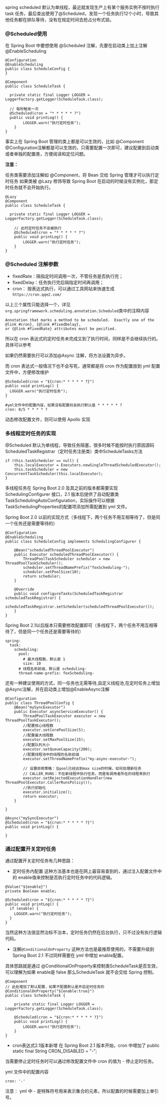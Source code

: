 spring scheduled 默认为单线程，最近就发现生产上有某个服务实例不按时执行 task 任务，最后查出使用了@Scheduled，发现一个任务执行12个小时，导致其他任务都在排队等待，没有在规定时间去抢占分布式锁。

### @Scheduled使用
在 Spring Boot 中要想使用 @Scheduled 注解，先要在启动类上加上注解 @EnableScheduling
```
@Configuration
@EnableScheduling	
public class ScheduleConfig {
}

@Component
public class ScheduleTask {

  private static final Logger LOGGER = LoggerFactory.getLogger(ScheduleTask.class);

  // 每秒触发一次
  @Scheduled(cron = "* * * * * ?")
  public void printLog() {
		LOGGER.warn("执行定时任务");
	}
}
```
事实上在 Spring Boot 管理的类上都是可以生效的，比如 @Component @Configuration注解都是可以生效的，只需要配置一次即可，建议配置到启动类或者单独的配置类，方便阅读和定位问题。

**注意：**

任务类需要添加注解如 @Component，将 Bean 交给 Spring 管理才可以执行定时任务
如果类被 @Lazy 修饰导致 Spring Boot 在启动的时候没有实例化，那定时任务就不会开始执行。
```
@Lazy
@Component
public class ScheduleTask {

  private static final Logger LOGGER = LoggerFactory.getLogger(ScheduleTask.class);

	// 此时定时任务不会被执行
	@Scheduled(cron = "* * * * * ?")
	public void printLog() {
		LOGGER.warn("执行定时任务");
	}
}
```

### @Scheduled 注解参数

- fixedRate：隔指定时间调用一次，不管任务是否执行完；
- fixedDelay：任务执行完后隔指定时间再调用；
- cron： 按表达式执行，可以通过工具网站来快速生成`https://cron.qqe2.com/`

以上三个属性只能选择一个，详见`org.springframework.scheduling.annotation.Scheduled`类中的注释内容

```
Annotation that marks a method to be scheduled.  Exactly one of the @link #cron}, {@link #fixedDelay},
or {@link #fixedRate} attributes must be pecified.
```
所以在 cron 表达式的定时任务未完成又到了执行时间，同样是不会继续执行的。具体可以参考

如果仍然需要执行可以添加@Async 注解，将方法设置为异步。

而 cron 表达式一般情况下也不会写死，通常都是将 cron 作为配置放到 yml 配置文件中，方便修改维护
```
@Scheduled(cron = "${cron:* * * * * ?}")
public void printLog() {
  LOGGER.warn("执行定时任务");
}
```
```
#yml文件中的配置内容，如果没有配置则会执行默认值 * * * * * ?
cron: 0/5 * * * * ?
```

动态修改配置文件，则可以使用 Apollo 实现

### 多线程定时任务的实现
@Scheduled 默认为单线程，导致任务阻塞，很多时候不能按时执行原因源码ScheduledTaskRegistrar（定时任务注册类）类中ScheduleTasks方法
```
if (this.taskScheduler == null) {
	this.localExecutor = Executors.newSingleThreadScheduledExecutor();
	this.taskScheduler = new ConcurrentTaskScheduler(this.localExecutor);
}
```
多线程任务在 Spring Boot 2.0 及其之前的版本都需要实现 SchedulingConfigurer 接口，2.1 版本后提供了自动配置类 TaskSchedulingAutoConfiguration，实际操作可以根据 TaskSchedulingProperties的配置项添加所需配置到 yml 文件。

Spring Boot 2.0 以前的实现方式（多线程下，两个任务不用互相等待了，但是同一个任务还是需要等待的）
```
@Configuration
@EnableScheduling
public class ScheduleConfig implements SchedulingConfigurer {

	@Bean("scheduledThreadPoolExecutor")
	public Executor scheduledThreadPoolExecutor() {
		ThreadPoolTaskScheduler scheduler = new ThreadPoolTaskScheduler();
		scheduler.setThreadNamePrefix("foxScheduling-");
		scheduler.setPoolSize(10);
		return scheduler;
	}

	@Override
	public void configureTasks(ScheduledTaskRegistrar scheduledTaskRegistrar) {
		scheduledTaskRegistrar.setScheduler(scheduledThreadPoolExecutor());
	}
}
```
Spring Boot 2.1以后版本只需要修改配置即可（多线程下，两个任务不用互相等待了，但是同一个任务还是需要等待的）
```
spring:
  task:
	scheduling:
	  pool:
		# 最大线程数，默认是 1
		size: 10
	  # 线程名称前缀，默认是 scheduling-
	  thread-name-prefix: foxScheduling-
```    
还有一种建议使用的方式，同一任务也无需等待,自定义线程池,在定时任务上增加@Async注解，并在启动类上增加@EnableAsync注解
```
@Configuration
public class ThreadPoolConfig {
	@Bean("mySyncExecutor")
	public Executor asyncServiceExecutor() {
		ThreadPoolTaskExecutor executor = new ThreadPoolTaskExecutor();
		//配置核心线程数
		executor.setCorePoolSize(5);
		//配置最大线程数
		executor.setMaxPoolSize(15);
		//配置队列大小
		executor.setQueueCapacity(200);
		//配置线程池中的线程的名称前缀
		executor.setThreadNamePrefix("my-async-executor-");

		// 设置拒绝策略：当pool已经达到max size的时候，如何处理新任务
		// CALLER_RUNS：不在新线程中执行任务，而是有调用者所在的线程来执行
		executor.setRejectedExecutionHandler(new ThreadPoolExecutor.CallerRunsPolicy());
		//执行初始化
		executor.initialize();
		return executor;
	}

}

@Async("mySyncExecutor")
@Scheduled(cron = "${cron:* * * * * ?}")
public void printLog() {

}
```

### 通过配置开关定时任务

通过配置开关定时任务有几种思路：

- 定时任务内配置
这种方法基本也是在网上最容易查到的，通过注入配置文件中的 enable值来控制是否执行定时任务中的代码逻辑。
```
@Value("${enable}")
private Boolean enable;

@Scheduled(cron = "${cron:* * * * * ?}")
public void printLog() {
  if (enable) {
	LOGGER.warn("执行定时任务");       
  }
}
```
当然这种方法很显然治标不治本，定时任务仍然在后台执行，只不过没有执行逻辑代码。

- 注解`@ConditionalOnProperty`
这种方法也是最推荐使用的，不需要升级到 Spring Boot 2.1 不过同样需要在 yml 中增加 enable配置。

具体思路就是通过 @ConditionalOnProperty来控制类ScheduleTask是否生效，可以理解为如果 enable是 false 那么ScheduleTask 就不会交给 Spring 控制。
```
@Component
// 此处增加了默认配置，如果不配置默认是开启定时任务的
@ConditionalOnProperty("${enable:true}")
public class ScheduleTask {

	private static final Logger LOGGER = LoggerFactory.getLogger(ScheduleTask.class);

	@Scheduled(cron = "${cron:* * * * * ?}")
	public void printLog() {
		LOGGER.warn("执行定时任务");
	}
}
```
- cron表达式2.1版本新增
在 Spring Boot 2.1 版本开始，cron 中增加了 public static final String CRON_DISABLED = "-";

当需要停止定时任务时可以通过修改配置文件中 cron 的值为 - 停止定时任务。

yml 文件中的配置内容
```
cron: '-'
```
注意： yml 中 - 是特殊符号用来表示集合的元素，所以配置的时候需要加上单引号。